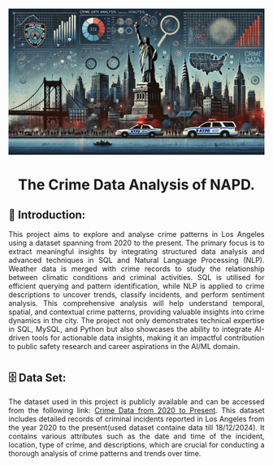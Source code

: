 #
<p align="center">
       <img width="1024" src='Images/CDA_NYPD_IM_02.png' alt="Logo">
</p>

<h1 align="center">
  The Crime Data Analysis of NAPD.
</h1>

## 🧩 Introduction:
<d align="Justify">

This project aims to explore and analyse crime patterns in Los Angeles using a dataset spanning from 2020 to the present. The primary focus is to extract meaningful insights by integrating structured data analysis and advanced techniques in SQL and Natural Language Processing (NLP). Weather data is merged with crime records to study the relationship between climatic conditions and criminal activities. SQL is utilised for efficient querying and pattern identification, while NLP is applied to crime descriptions to uncover trends, classify incidents, and perform sentiment analysis. This comprehensive analysis will help understand temporal, spatial, and contextual crime patterns, providing valuable insights into crime dynamics in the city. The project not only demonstrates technical expertise in SQL, MySQL, and Python but also showcases the ability to integrate AI-driven tools for actionable data insights, making it an impactful contribution to public safety research and career aspirations in the AI/ML domain.


#
## 🗄️  Data Set:
The dataset used in this project is publicly available and can be accessed from the following link: [Crime Data from 2020 to Present](https://catalog.data.gov/dataset/crime-data-from-2020-to-present). This dataset includes detailed records of criminal incidents reported in Los Angeles from the year 2020 to the present(used dataset containe data till 18/12/2024). It contains various attributes such as the date and time of the incident, location, type of crime, and descriptions, which are crucial for conducting a thorough analysis of crime patterns and trends over time.